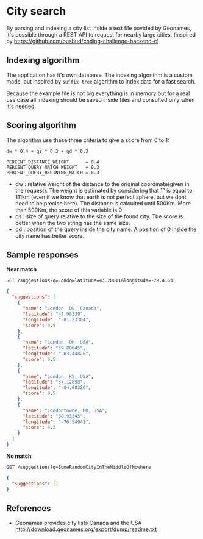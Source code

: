 # City search

By parsing and indexing a city list inside a text file povided by Geonames, it's possible through a REST API to request for nearby large cities.
(inspired by https://github.com/busbud/coding-challenge-backend-c)

## Indexing algorithm

The application has it's own database. The indexing algorithm is a custom made, but inspired by `suffix tree` algorithm to index data for a fast search.

Because the example file is not big everything is in memory but for a real use case all indexing should be saved inside files and consulted only when it's needed.

## Scoring algorithm

The algorithm use these three criteria to give a score from 0 to 1:

```
dw * 0.4 + qs * 0.3 + qd * 0.3
```
	PERCENT_DISTANCE_WEIGHT      = 0.4
	PERCENT_QUERY_MATCH_WEIGHT   = 0.3
	PERCENT_QUERY_BEGINING_MATCH = 0.3
- dw : relative weight of the distance to the original coordinate(given in the request). The weight is estimated by considering that 1° is equal to 111km (even if we know that earth is not perfect sphere, but we dont need to be precise here). The distance is calculted until 500Km. More than 500Km, the score of this variable is 0
- qs : size of query relative to the size of the found city. The score is better when the two string has the same size.
- qd : position of the query inside the city name. A position of 0 inside the city name has better score.

## Sample responses

**Near match**

    GET /suggestions?q=Londo&latitude=43.70011&longitude=-79.4163

```json
{
  "suggestions": [
    {
      "name": "London, ON, Canada",
      "latitude": "42.98339",
      "longitude": "-81.23304",
      "score": 0.9
    },
    {
      "name": "London, OH, USA",
      "latitude": "39.88645",
      "longitude": "-83.44825",
      "score": 0.5
    },
    {
      "name": "London, KY, USA",
      "latitude": "37.12898",
      "longitude": "-84.08326",
      "score": 0.5
    },
    {
      "name": "Londontowne, MD, USA",
      "latitude": "38.93345",
      "longitude": "-76.54941",
      "score": 0.3
    }
  ]
}
```

**No match**

    GET /suggestions?q=SomeRandomCityInTheMiddleOfNowhere

```json
{
  "suggestions": []
}
```

## References

- Geonames provides city lists Canada and the USA http://download.geonames.org/export/dump/readme.txt
